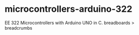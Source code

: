 # microcontrollers-arduino-322
EE 322 Microcontrollers with Arduino UNO in C. breadboards > breadcrumbs
